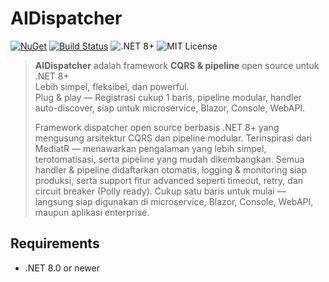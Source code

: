 # AIDispatcher

[![NuGet](https://img.shields.io/nuget/v/AIDispatcher?color=green&logo=nuget)](https://www.nuget.org/packages/AIDispatcher)
[![Build Status](https://github.com/ganiputras/AIDispatcher/workflows/Build/badge.svg)](https://github.com/ganiputras/AIDispatcher/actions)
![.NET 8+](https://img.shields.io/badge/.NET-8.0%2B-blueviolet)
![MIT License](https://img.shields.io/badge/License-MIT-lightgray.svg)

> **AIDispatcher** adalah framework **CQRS & pipeline** open source untuk .NET 8+  
> Lebih simpel, fleksibel, dan powerful.  
> Plug & play — Registrasi cukup 1 baris, pipeline modular, handler auto-discover, siap untuk microservice, Blazor, Console, WebAPI.
> 
> Framework dispatcher open source berbasis .NET 8+ yang mengusung arsitektur CQRS dan pipeline modular.
> Terinspirasi dari MediatR — menawarkan pengalaman yang lebih simpel, terotomatisasi, serta pipeline yang mudah dikembangkan.
> Semua handler & pipeline didaftarkan otomatis, logging & monitoring siap produksi, serta support fitur advanced seperti timeout, retry, dan circuit breaker (Polly ready).
> Cukup satu baris untuk mulai — langsung siap digunakan di microservice, Blazor, Console, WebAPI, maupun aplikasi enterprise.

## Requirements
- .NET 8.0 or newer
